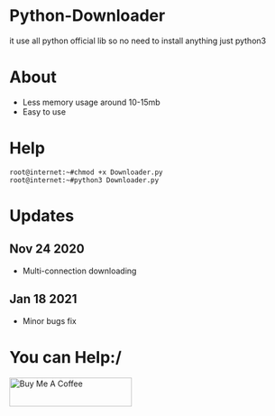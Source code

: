 # Python-Downloader
it use all python official lib so no need to install anything just python3

# About
* Less memory usage around 10-15mb
* Easy to use

# Help
```
root@internet:~#chmod +x Downloader.py
root@internet:~#python3 Downloader.py
```
# Updates
## Nov 24 2020
* Multi-connection downloading
## Jan 18 2021
* Minor bugs fix

# You can Help:/
<a href="https://www.buymeacoffee.com/MayankFawkes" target="_blank"><img src="https://cdn.buymeacoffee.com/buttons/default-blue.png" alt="Buy Me A Coffee" style="height: 51px !important;width: 217px !important;" ></a>
